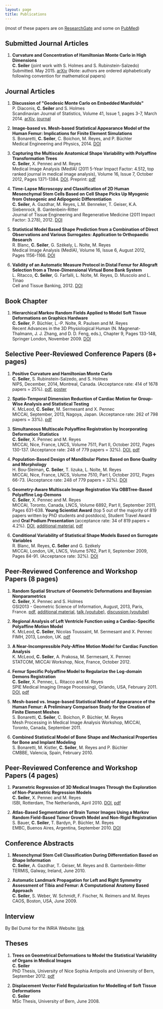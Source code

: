 ```yaml
---
layout: page
title: Publications
---
```


(most of these papers are on [ResearchGate](https://www.researchgate.net/profile/Christof_Seiler/publications/) and some on [PubMed](http://www.ncbi.nlm.nih.gov/pubmed?term=christof%20seiler))

## Submitted Journal Articles

1. **Curvature and Concentration of Hamiltonian Monte Carlo in High Dimensions** <br>
**C. Seiler** (joint work with S. Holmes and S. Rubinstein-Salzedo) <br>
Submitted. May 2015. [arXiv](http://arxiv.org/abs/1407.1114) (Note: authors are ordered alphabetically following convention for mathematical papers)

## Journal Articles

1. **Discussion of "Geodesic Monte Carlo on Embedded Manifolds"** <br>
P. Diaconis, **C. Seiler** and S. Holmes <br>
Scandinavian Journal of Statistics, Volume 41, Issue 1, pages 3-7, March 2014. [arXiv](http://arxiv.org/abs/1311.1129), [journal](http://onlinelibrary.wiley.com/doi/10.1111/sjos.12070/abstract)

2. **Image-based vs. Mesh-based Statistical Appearance Model of the Human Femur: Implications for Finite Element Simulations** <br>
S. Bonaretti, **C. Seiler**, C. Boichon, M. Reyes, and P. B&uuml;chler <br> 
Medical Engineering and Physics, 2014. [DOI](http://dx.doi.org/10.1016/j.medengphy.2014.09.006)

3. **Capturing the Multiscale Anatomical Shape Variability with Polyaffine Transformation Trees** <br>
**C. Seiler**, X. Pennec and M. Reyes <br> 
Medical Image Analysis (MedIA) (2011 5-Year Impact Factor: 4.512, top ranked journal in medical image analysis), Volume 16, Issue 7, October 2012, Pages 1371-1384. [DOI](http://dx.doi.org/10.1016/j.media.2012.05.011). Preprint: [pdf](http://www.inria.fr/sophia/asclepios/Publications/Christof.Seiler/SeilerPolyaffineTransformationTreesMedIA2012.pdf)

4. **Time-Lapse Microscopy and Classification of 2D Human Mesenchymal Stem Cells Based on Cell Shape Picks Up Myogenic from Osteogenic and Adipogenic Differentiation** <br>
**C. Seiler**, A. Gazdhar, M. Reyes, L.M. Benneker, T. Geiser, K.A. Siebenrock, B. Gantenbein-Ritter <br>
Journal of Tissue Engineering and Regenerative Medicine (2011 Impact Factor: 3.278), 2012. [DOI](http://dx.doi.org/10.1002/term.1575)

5. **Statistical Model Based Shape Prediction from a Combination of Direct Observations and Various Surrogates: Application to Orthopaedic Research** <br>
R. Blanc, **C. Seiler**, G. Sz&eacute;kely, L. Nolte, M. Reyes <br>
Medical Image Analysis (MedIA), Volume 16, Issue 6, August 2012, Pages 1156-1166. [DOI](http://dx.doi.org/10.1016/j.media.2012.04.004)

6. **Validity of an Automatic Measure Protocol in Distal Femur for Allograft Selection from a Three-Dimensional Virtual Bone Bank System** <br>
L. Ritacco, **C. Seiler**, G. Farfalli, L. Nolte, M. Reyes, D. Muscolo and L. Tinao <br>
Cell and Tissue Banking, 2012. [DOI](http://dx.doi.org/10.1007/s10561-012-9307-3)

## Book Chapter

1. **Hierarchical Markov Random Fields Applied to Model Soft Tissue Deformations on Graphics Hardware** <br>
**C. Seiler**, P. B&uuml;chler, L.-P. Nolte, R. Paulsen and M. Reyes <br>
Recent Advances in the 3D Physiological Human (N. Magnenat-Thalmann, J. J. Zhang, and D. D. Feng, eds.), Chapter 9, Pages 133-148, Springer London, November 2009. [DOI](http://dx.doi.org/10.1007/978-1-84882-565-9_9)

## Selective Peer-Reviewed Conference Papers (8+ pages)

1. **Positive Curvature and Hamiltonian Monte Carlo** <br>
**C. Seiler**, S. Rubinstein-Salzedo, and S. Holmes <br>
NIPS, December, 2014, Montreal, Canada. (Acceptance rate: 414 of 1678 papers = 25%). [pdf](http://papers.nips.cc/paper/5500-positive-curvature-and-hamiltonian-monte-carlo.pdf), [poster](https://christofseiler.github.io/NIPS-Poster.pdf)

2. **Spatio-Temporal Dimension Reduction of Cardiac Motion for Group-Wise Analysis and Statistical Testing** <br>
K. McLeod, **C. Seiler**, M. Sermesant and X. Pennec <br>
MICCAI, September, 2013, Nagoya, Japan. (Acceptance rate: 262 of 798 papers = 33%). [pdf](http://hal.inria.fr/hal-00840041/PDF/MICCAI_mcleod_2013.pdf)

3. **Simultaneous Multiscale Polyaffine Registration by Incorporating Deformation Statistics** <br>
**C. Seiler**, X. Pennec and M. Reyes <br>
MICCAI, Nice, France, LNCS, Volume 7511, Part II, October 2012, Pages 130-137. (Acceptance rate: 248 of 779 papers = 32%). [DOI](http://dx.doi.org/10.1007/978-3-642-33418-4_17), [pdf](http://www.inria.fr/sophia/asclepios/Publications/Christof.Seiler/SeilerMultiscaleGroupwisePolyaffineRegistrationMICCAI2012.pdf)

4. **Population-Based Design of Mandibular Plates Based on Bone Quality and Morphology** <br>
H. Bou-Sleiman, **C. Seiler**, T. Iizuka, L. Nolte, M. Reyes <br>
MICCAI, Nice, France, LNCS, Volume 7510, Part I, October 2012, Pages 66-73. (Acceptance rate: 248 of 779 papers = 32%). [DOI](http://dx.doi.org/10.1007/978-3-642-33415-3_9)

5. **Geometry-Aware Multiscale Image Registration Via OBBTree-Based Polyaffine Log-Demons** <br>
**C. Seiler**, X. Pennec and M. Reyes <br>
MICCAI, Toronto, Canada, LNCS, Volume 6892, Part II, September 2011, Pages 631-638. **Young Scientist Award** (top 5 out of the majority of 819 papers written by PhD students and postdocs), Student Travel Award and **Oral Podium Presentation** (acceptance rate: 34 of 819 papers = 4.2%). [DOI](http://dx.doi.org/10.1007/978-3-642-23629-7_77), [additional material](https://sites.google.com/site/christofseiler/home/additionalmaterial_miccai2011), [pdf](http://www.inria.fr/sophia/asclepios/Publications/Christof.Seiler/SeilerOBBTreeMultiscalePolyLogDemonsMICCAI2011.pdf)

6. **Conditional Variability of Statistical Shape Models Based on Surrogate Variables** <br>
R. Blanc, M. Reyes, **C. Seiler** and G. Sz&eacute;kely <br>
MICCAI, London, UK, LNCS, Volume 5762, Part II, September 2009, Pages 84-91. (Acceptance rate: 32%). [DOI](http://dx.doi.org/10.1007/978-3-642-04271-3_11)

## Peer-Reviewed Conference and Workshop Papers (8 pages)

1. **Random Spatial Structure of Geometric Deformations and Bayesian Nonparametrics** <br>
**C. Seiler**, X. Pennec and S. Holmes <br>
GSI2013 - Geometric Science of Information, August, 2013, Paris, France.
[pdf](https://hal.inria.fr/hal-00847185/document), 
[additional material](https://christofseiler.github.io/gsi2013/index.html),
[talk (youtube)](https://www.youtube.com/watch?v=KZO-EaJ6Qrc),
[discussion (youtube)](https://www.youtube.com/watch?v=B22UeW_wOpg)

2. **Regional Analysis of Left Ventricle Function using a Cardiac-Specific Polyaffine Motion Model** <br>
K. McLeod, **C. Seiler**, Nicolas Toussaint, M. Sermesant and X. Pennec <br>
FIMH, 2013, London, UK.
[pdf](http://hal.inria.fr/hal-00840042/PDF/PolyAffineHeartRegionalAnalysis.pdf)

3. **A Near-Incompressible Poly-Affine Motion Model for Cardiac Function Analysis** <br>
K. McLeod, **C. Seiler**, A. Prakosa, M. Sermesant, X. Pennec <br>
STATCOM, MICCAI Workshop, Nice, France, October 2012.

4. **Femur Specific Polyaffine Model to Regularize the Log-domain Demons Registration** <br>
**C. Seiler**, X. Pennec, L. Ritacco and M. Reyes <br>
SPIE Medical Imaging (Image Processing), Orlando, USA, February 2011. [DOI](http://dx.doi.org/10.1117/12.878316), [pdf](http://www.inria.fr/sophia/asclepios/Publications/Christof.Seiler/SeilerFemurPolyaffineLogDemonsSPIE2011.pdf)

5. **Mesh-based vs. Image-based Statistical Model of Appearance of the Human Femur: A Preliminary Comparison Study for the Creation of Finite Element Meshes** <br>
S. Bonaretti, **C. Seiler**, C. Boichon, P. B&uuml;chler, M. Reyes <br>
Mesh Processing in Medical Image Analysis Workshop, MICCAI, Toronto, Canada, September 2011.

6. **Combined Statistical Model of Bone Shape and Mechanical Properties for Bone and Implant Modeling** <br>
S. Bonaretti, M. Kistler, **C. Seiler**, M. Reyes and P. B&uuml;chler <br>
CMBBE, Valencia, Spain, February 2010.

## Peer-Reviewed Conference and Workshop Papers (4 pages)

1. **Parametric Regression of 3D Medical Images Through the Exploration of Non-Parametric Regression Models** <br>
**C. Seiler**, X. Pennec and M. Reyes <br>
ISBI, Rotterdam, The Netherlands, April 2010. [DOI](http://dx.doi.org/10.1109/ISBI.2010.5490313), [pdf](http://www.inria.fr/sophia/asclepios/Publications/Xavier.Pennec/Seiler.ISBI2010.pdf)

2. **Atlas-Based Segmentation of Brain Tumor Images Using a Markov Random Field-Based Tumor Growth Model and Non-Rigid Registration** <br>
S. Bauer, **C. Seiler**, T. Bardyn, P. B&uuml;chler, M. Reyes <br>
EMBC, Buenos Aires, Argentina, September 2010. [DOI](http://dx.doi.org/10.1109/IEMBS.2010.5627302)

## Conference Abstracts

1. **Mesenchymal Stem Cell Classification During Differentiation Based on Shape Information** <br>
**C. Seiler**, A. Gazdhar, T. Geiser, M. Reyes and B. Gantenbein-Ritter <br>
TERMIS, Galway, Ireland, June 2010.

2. **Automatic Landmark Propagation for Left and Right Symmetry Assessment of Tibia and Femur: A Computational Anatomy Based Approach** <br>
**C. Seiler**, S. Weber, W. Schmidt, F. Fischer, N. Reimers and M. Reyes <br>
CAOS, Boston, USA, June 2009.

## Interview

By Bel Dum&eacute; for the INRIA Website: [link](http://www.inria.fr/centre/sophia/actualites/medical-image-analysis-a-subject-for-the-future)

## Theses

1. **Trees on Geometrical Deformations to Model the Statistical Variability of Organs in Medical Images** <br>
**C. Seiler** <br>
PhD Thesis, University of Nice Sophia Antipolis and University of Bern, September 2012. [pdf](http://www.inria.fr/sophia/asclepios/Publications/Christof.Seiler/Seiler_PhDThesis.pdf)

2. **Displacement Vector Field Regularization for Modelling of Soft Tissue Deformations** <br>
**C. Seiler** <br>
MSc Thesis, University of Bern, June 2008.

